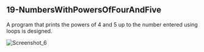 ## 19-NumbersWithPowersOfFourAndFive
A program that prints the powers of 4 and 5 up to the number entered using loops is designed.

![Screenshot_6](https://user-images.githubusercontent.com/57245919/130046043-bed39aee-e014-4380-a584-52f622ef03dc.png)
